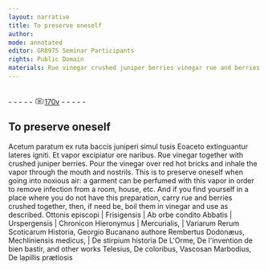 ```yaml
---
layout: narrative
title: To preserve oneself
author:
mode: annotated
editor: GR8975 Seminar Participants
rights: Public Domain
materials: Rue vinegar crushed juniper berries vinegar rue and berries crushed together vinegar
---
```


 <br/>- - - - - <a href="http://gallica.bnf.fr/ark:/12148/btv1b10500001g/f346.item"><img src="../assets/photo-icon.png" alt="folio image: " style="display:inline-block; margin-bottom:-3px;"/>170v</a> - - - - - <br/> 
## To preserve oneself

 
Acetum paratum ex ruta baccis juniperi simul tusis Eoaceto extinguantur lateres igniti. Et vapor excipiatur ore naribus. Rue vinegar together with crushed juniper berries. Pour the vinegar over red hot bricks and inhale the vapor through the mouth and nostrils. This is to preserve oneself when going into noxious air: a garment can be perfumed with this vapor in order to remove infection from a room, house, etc. And if you find yourself in a place where you do not have this preparation, carry rue and berries crushed together, then, if need be, boil them in vinegar and use as described.
   Ottonis episcopi | Frisigensis | Ab orbe condito Abbatis | Urspergensis | Chronicon Hieronymus | Mercurialis, | Variarum Rerum Scoticarum Historia, Georgio Bucanano authore Rembertus Dodonæus, Mechliniensis medicus, | De stirpium historia De L'Orme, De l'invention de bien bastir, and other works Telesius, De coloribus, Vascosan Marbodius, De lapillis prætiosis   